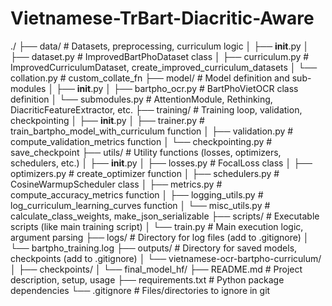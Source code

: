 # Vietnamese-TrBart-Diacritic-Aware

./
├── data/                     # Datasets, preprocessing, curriculum logic
│   ├── __init__.py
│   ├── dataset.py            # ImprovedBartPhoDataset class
│   ├── curriculum.py         # ImprovedCurriculumDataset, create_improved_curriculum_datasets
│   └── collation.py          # custom_collate_fn
├── model/                    # Model definition and sub-modules
│   ├── __init__.py
│   ├── bartpho_ocr.py        # BartPhoVietOCR class definition
│   └── submodules.py         # AttentionModule, Rethinking, DiacriticFeatureExtractor, etc.
├── training/                 # Training loop, validation, checkpointing
│   ├── __init__.py
│   ├── trainer.py            # train_bartpho_model_with_curriculum function
│   ├── validation.py         # compute_validation_metrics function
│   └── checkpointing.py      # save_checkpoint
├── utils/                    # Utility functions (losses, optimizers, schedulers, etc.)
│   ├── __init__.py
│   ├── losses.py             # FocalLoss class
│   ├── optimizers.py         # create_optimizer function
│   ├── schedulers.py         # CosineWarmupScheduler class
│   ├── metrics.py            # compute_accuracy_metrics function
│   ├── logging_utils.py      # log_curriculum_learning_curves function
│   └── misc_utils.py         # calculate_class_weights, make_json_serializable
├── scripts/                  # Executable scripts (like main training script)
│   └── train.py              # Main execution logic, argument parsing
├── logs/                     # Directory for log files (add to .gitignore)
│   └── bartpho_training.log
├── outputs/                  # Directory for saved models, checkpoints (add to .gitignore)
│   └── vietnamese-ocr-bartpho-curriculum/
│       ├── checkpoints/
│       └── final_model_hf/
├── README.md                 # Project description, setup, usage
├── requirements.txt          # Python package dependencies
└── .gitignore                # Files/directories to ignore in git